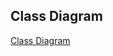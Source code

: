 ## Class Diagram
[Class Diagram](https://github.com/Umang-Vadadoriya-BBD/Hybrid-Haven-DOCS/blob/main/Images/Class%20Diagram.png?raw=true)
